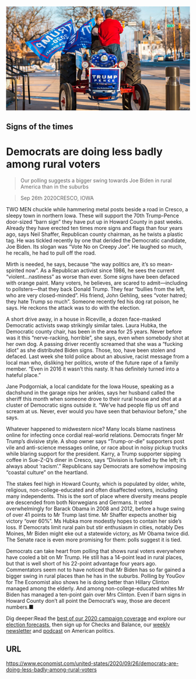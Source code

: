 ![](./images/20200926_USP006_1.jpg)

## Signs of the times

# Democrats are doing less badly among rural voters

> Our polling suggests a bigger swing towards Joe Biden in rural America than in the suburbs

> Sep 26th 2020CRESCO, IOWA

TWO MEN chuckle while hammering metal posts beside a road in Cresco, a sleepy town in northern Iowa. These will support the 70th Trump-Pence door-sized “barn sign” they have put up in Howard County in past weeks. Already they have erected ten times more signs and flags than four years ago, says Neil Shaffer, Republican county chairman, as he twists a plastic tag. He was tickled recently by one that derided the Democratic candidate, Joe Biden. Its slogan was “Vote No on Creepy Joe”. He laughed so much, he recalls, he had to pull off the road.

Mirth is needed, he says, because “the way politics are, it’s so mean-spirited now”. As a Republican activist since 1986, he sees the current “violent…nastiness” as worse than ever. Some signs have been defaced with orange paint. Many voters, he believes, are scared to admit—including to pollsters—that they back Donald Trump. They fear “bullies from the left, who are very closed-minded”. His friend, John Gehling, sees “voter hatred; they hate Trump so much”. Someone recently fed his dog rat poison, he says. He reckons the attack was to do with the election.

A short drive away, in a house in Riceville, a dozen face-masked Democratic activists swap strikingly similar tales. Laura Hubka, the Democratic county chair, has been in the area for 25 years. Never before was it this “nerve-racking, horrible”, she says, even when somebody shot at her own dog. A passing driver recently screamed that she was a “fucking idiot” as she distributed Biden signs. Those, too, have been stolen and defaced. Last week she told police about an abusive, racist message from a local man who, disliking her politics, wrote of the future rape of a family member. “Even in 2016 it wasn’t this nasty. It has definitely turned into a hateful place.”

Jane Podgorniak, a local candidate for the Iowa House, speaking as a dachshund in the garage nips her ankles, says her husband called the sheriff this month when someone drove to their rural house and shot at a cluster of Democratic signs outside it. “We’ve had people flip us off and scream at us. Never, ever would you have seen that behaviour before,” she says.

Whatever happened to midwestern nice? Many locals blame nastiness online for infecting once cordial real-world relations. Democrats finger Mr Trump’s divisive style. A shop owner says “Trump-or-die” supporters post vile and anti-science messages online, or race about in noisy pickup trucks while blaring support for the president. Karry, a Trump supporter sipping coffee in Sue-Z-Q’s diner in Cresco, says “Division is fuelled by the left; it’s always about ‘racism’.” Republicans say Democrats are somehow imposing “coastal culture” on the heartland.

The stakes feel high in Howard County, which is populated by older, white, religious, non-college-educated and often disaffected voters, including many independents. This is the sort of place where diversity means people are descended from both Norwegians and Germans. It voted overwhelmingly for Barack Obama in 2008 and 2012, before a huge swing of over 41 points to Mr Trump last time. Mr Shaffer expects another big victory “over 60%”. Ms Hubka more modestly hopes to contain her side’s loss. If Democrats limit rural pain but stir enthusiasm in cities, notably Des Moines, Mr Biden might eke out a statewide victory, as Mr Obama twice did. The Senate race is even more promising for them: polls suggest it is tied.

Democrats can take heart from polling that shows rural voters everywhere have cooled a bit on Mr Trump. He still has a 14-point lead in rural places, but that is well short of his 22-point advantage four years ago. Commentators seem not to have noticed that Mr Biden has so far gained a bigger swing in rural places than he has in the suburbs. Polling by YouGov for The Economist also shows he is doing better than Hillary Clinton managed among the elderly. And among non-college-educated whites Mr Biden has managed a ten-point gain over Mrs Clinton. Even if barn signs in Howard County don’t all point the Democrat’s way, those are decent numbers.■

Dig deeper:Read the [best of our 2020 campaign coverage](https://www.economist.com//us-election-2020) and explore our [election forecasts](https://www.economist.com/https://projects.economist.com/us-2020-forecast/president), then sign up for Checks and Balance, our [weekly newsletter](https://www.economist.com//checksandbalance/) and [podcast](https://www.economist.com/https://play.acast.com/podcasts/2020/01/24/checks-and-balance-our-new-weekly-podcast-on-american-politics) on American politics.

## URL

https://www.economist.com/united-states/2020/09/26/democrats-are-doing-less-badly-among-rural-voters
